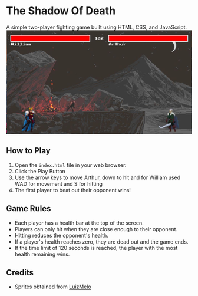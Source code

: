 # The Shadow Of Death

A simple two-player fighting game built using HTML, CSS, and JavaScript.
![Gameplay screenshot](./img/screenshot.JPG)

## How to Play

1. Open the `index.html` file in your web browser.
2. Click the Play Button
3. Use the arrow keys to move Arthur, down to hit and for William used WAD for movement and S for hitting
4. The first player to beat out their opponent wins!

## Game Rules

- Each player has a health bar at the top of the screen.
- Players can only hit when they are close enough to their opponent.
- Hitting reduces the opponent's health.
- If a player's health reaches zero, they are dead out and the game ends.
- If the time limit of 120 seconds is reached, the player with the most health remaining wins.

## Credits

- Sprites obtained from [LuizMelo](https://luizmelo.itch.io/)
